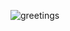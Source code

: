 ![greetings](https://user-images.githubusercontent.com/71919862/158004654-421fd5da-7e67-472e-b6f9-45a629c618bd.gif)


<!--
**Shahkar-Uzair/Shahkar-Uzair** is a ✨ _special_ ✨ repository because its `README.md` (this file) appears on your GitHub profile.

Here are some ideas to get you started:

- 🔭 I’m currently working on Flutter projects
- 🌱 I’m currently learning Flutter
- 👯 I’m looking to collaborate on Flutter projects
- 🤔 I’m looking for help with expertise in Flutter
- 💬 Ask me about anything related to latest techonlogies
- 📫 How to reach me: shahkar.uzair.3@gmail.com
- 😄 Pronouns: He/His
- ⚡ Fun fact: obedient as a smile
-->
